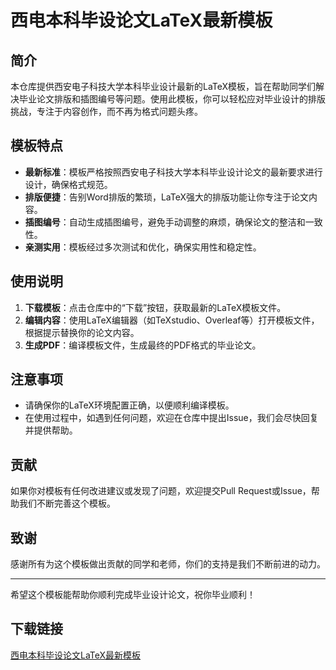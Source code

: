 # 西电本科毕设论文LaTeX最新模板

## 简介

本仓库提供西安电子科技大学本科毕业设计最新的LaTeX模板，旨在帮助同学们解决毕业论文排版和插图编号等问题。使用此模板，你可以轻松应对毕业设计的排版挑战，专注于内容创作，而不再为格式问题头疼。

## 模板特点

- **最新标准**：模板严格按照西安电子科技大学本科毕业设计论文的最新要求进行设计，确保格式规范。
- **排版便捷**：告别Word排版的繁琐，LaTeX强大的排版功能让你专注于论文内容。
- **插图编号**：自动生成插图编号，避免手动调整的麻烦，确保论文的整洁和一致性。
- **亲测实用**：模板经过多次测试和优化，确保实用性和稳定性。

## 使用说明

1. **下载模板**：点击仓库中的“下载”按钮，获取最新的LaTeX模板文件。
2. **编辑内容**：使用LaTeX编辑器（如TeXstudio、Overleaf等）打开模板文件，根据提示替换你的论文内容。
3. **生成PDF**：编译模板文件，生成最终的PDF格式的毕业论文。

## 注意事项

- 请确保你的LaTeX环境配置正确，以便顺利编译模板。
- 在使用过程中，如遇到任何问题，欢迎在仓库中提出Issue，我们会尽快回复并提供帮助。

## 贡献

如果你对模板有任何改进建议或发现了问题，欢迎提交Pull Request或Issue，帮助我们不断完善这个模板。

## 致谢

感谢所有为这个模板做出贡献的同学和老师，你们的支持是我们不断前进的动力。

---

希望这个模板能帮助你顺利完成毕业设计论文，祝你毕业顺利！

## 下载链接

[西电本科毕设论文LaTeX最新模板](https://pan.quark.cn/s/ed2a4866f2ab)
